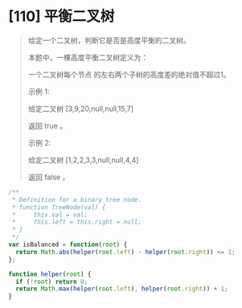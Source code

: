 # [110] 平衡二叉树

> 给定一个二叉树，判断它是否是高度平衡的二叉树。
>
> 本题中，一棵高度平衡二叉树定义为：
>
> 一个二叉树每个节点 的左右两个子树的高度差的绝对值不超过1。
>
> 示例 1:
>
> 给定二叉树 [3,9,20,null,null,15,7]
>
> 返回 true 。
>
> 示例 2:
>
> 给定二叉树 [1,2,2,3,3,null,null,4,4]
>
> 返回 false 。

```js
/**
 * Definition for a binary tree node.
 * function TreeNode(val) {
 *     this.val = val;
 *     this.left = this.right = null;
 * }
 */
var isBalanced = function(root) {
  return Math.abs(helper(root.left) - helper(root.right)) <= 1;
};

function helper(root) {
  if (!root) return 0;
  return Math.max(helper(root.left), helper(root.right)) + 1;
}
```
